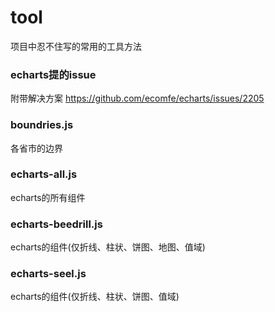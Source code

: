 # tool
项目中忍不住写的常用的工具方法

### echarts提的issue
附带解决方案
https://github.com/ecomfe/echarts/issues/2205

### boundries.js
各省市的边界

### echarts-all.js
echarts的所有组件

### echarts-beedrill.js
echarts的组件(仅折线、柱状、饼图、地图、值域)

### echarts-seel.js
echarts的组件(仅折线、柱状、饼图、值域)
